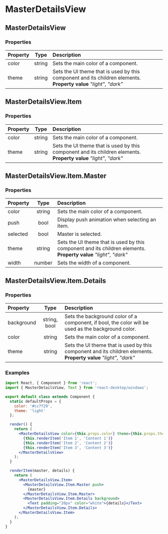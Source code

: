 # MasterDetailsView

## MasterDetailsView

### Properties

Property            | Type   | Description
:------------------ | :-----:| :----------
color               | string | Sets the main color of a component.
theme               | string | Sets the UI theme that is used by this component and its children elements.<br/>__Property value__ _"light"_, _"dark"_

## MasterDetailsView.Item

### Properties

Property            | Type   | Description
:------------------ | :-----:| :----------
color               | string | Sets the main color of a component.
theme               | string | Sets the UI theme that is used by this component and its children elements.<br/>__Property value__ _"light"_, _"dark"_

## MasterDetailsView.Item.Master

### Properties

Property            | Type   | Description
:------------------ | :-----:| :----------
color               | string | Sets the main color of a component.
push                | bool   | Display push animation when selecting an item.
selected            | bool   | Master is selected.
theme               | string | Sets the UI theme that is used by this component and its children elements.<br/>__Property value__ _"light"_, _"dark"_
width               | number | Sets the width of a component.

## MasterDetailsView.Item.Details

### Properties

Property            | Type         | Description
:------------------ | :-----------:| :----------
background          | string, bool | Sets the background color of a component, if bool, the color will be used as the background color.
color               | string       | Sets the main color of a component.
theme               | string       | Sets the UI theme that is used by this component and its children elements.<br/>__Property value__ _"light"_, _"dark"_

### Examples

```jsx
import React, { Component } from 'react';
import { MasterDetailsView, Text } from 'react-desktop/windows';

export default class extends Component {
  static defaultProps = {
    color: '#cc7f29',
    theme: 'light'
  };

  render() {
    return (
      <MasterDetailsView color={this.props.color} theme={this.props.theme}>
        {this.renderItem('Item 1', 'Content 1')}
        {this.renderItem('Item 2', 'Content 2')}
        {this.renderItem('Item 3', 'Content 3')}
      </MasterDetailsView>
    );
  }

  renderItem(master, details) {
    return (
      <MasterDetailsView.Item>
        <MasterDetailsView.Item.Master push>
          {master}
        </MasterDetailsView.Item.Master>
        <MasterDetailsView.Item.Details background>
          <Text padding="20px" color="white">{details}</Text>
        </MasterDetailsView.Item.Details>
      </MasterDetailsView.Item>
    );
  }
}
```
